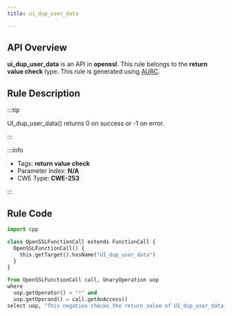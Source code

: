 ```yaml
---
title: ui_dup_user_data

---
```



## API Overview
**ui_dup_user_data** is an API in **openssl**. This rule belongs to the **return value check** type. This rule is generated using [AURC](../../tools/AURC).
## Rule Description

:::tip

UI_dup_user_data() returns 0 on success or -1 on error.

:::

:::info

- Tags: **return value check**
- Parameter Index: **N/A**
- CWE Type: **CWE-253**

:::

## Rule Code
```python
import cpp

class OpenSSLFunctionCall extends FunctionCall {
  OpenSSLFunctionCall() {
    this.getTarget().hasName("UI_dup_user_data")
  }
}

from OpenSSLFunctionCall call, UnaryOperation uop
where
  uop.getOperator() = "!" and
  uop.getOperand() = call.getAnAccess()
select uop, "This negation checks the return value of UI_dup_user_data."
```
